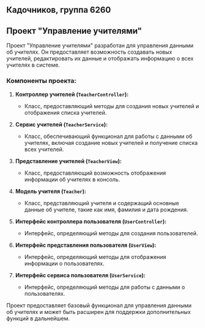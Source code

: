 ## Кадочников, группа 6260

## Проект "Управление учителями"

Проект "Управление учителями" разработан для управления данными об учителях. Он предоставляет возможность создавать новых учителей, редактировать их данные и отображать информацию о всех учителях в системе.

### Компоненты проекта:

1. **Контроллер учителей (`TeacherController`):**
   - Класс, предоставляющий методы для создания новых учителей и отображения списка учителей.

2. **Сервис учителей (`TeacherService`):**
   - Класс, обеспечивающий функционал для работы с данными об учителях, включая создание новых учителей и получение списка всех учителей.

3. **Представление учителей (`TeacherView`):**
   - Класс, предоставляющий возможность отображения информации об учителях в консоль.

4. **Модель учителя (`Teacher`):**
   - Класс, представляющий учителя и содержащий основные данные об учителе, такие как имя, фамилия и дата рождения.

5. **Интерфейс контроллера пользователя (`UserController`):**
   - Интерфейс, определяющий методы для создания пользователей.

6. **Интерфейс представления пользователя (`UserView`):**
   - Интерфейс, определяющий методы для отображения информации о пользователях.

7. **Интерфейс сервиса пользователя (`UserService`):**
   - Интерфейс, определяющий методы для работы с данными о пользователях.

Проект предоставляет базовый функционал для управления данными об учителях и может быть расширен для поддержки дополнительных функций в дальнейшем.
